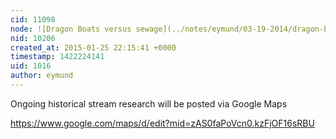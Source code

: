 ```yaml
---
cid: 11098
node: ![Dragon Boats versus sewage](../notes/eymund/03-19-2014/dragon-boats-verses-sewage)
nid: 10206
created_at: 2015-01-25 22:15:41 +0000
timestamp: 1422224141
uid: 1016
author: eymund
---
```


Ongoing historical stream research will be posted via Google Maps

https://www.google.com/maps/d/edit?mid=zAS0faPoVcn0.kzFjOF16sRBU